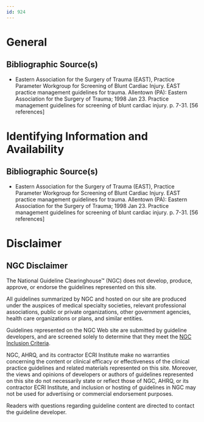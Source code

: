 ```yaml
---
id: 924
---
```


# General

## Bibliographic Source(s)

- Eastern Association for the Surgery of Trauma (EAST), Practice Parameter Workgroup for Screening of Blunt Cardiac Injury. EAST practice management guidelines for trauma. Allentown (PA): Eastern Association for the Surgery of Trauma; 1998 Jan 23. Practice management guidelines for screening of blunt cardiac injury. p. 7-31. [56 references]

# Identifying Information and Availability

## Bibliographic Source(s)

- Eastern Association for the Surgery of Trauma (EAST), Practice Parameter Workgroup for Screening of Blunt Cardiac Injury. EAST practice management guidelines for trauma. Allentown (PA): Eastern Association for the Surgery of Trauma; 1998 Jan 23. Practice management guidelines for screening of blunt cardiac injury. p. 7-31. [56 references]

# Disclaimer

## NGC Disclaimer

The National Guideline Clearinghouse™ (NGC) does not develop, produce, approve, or endorse the guidelines represented on this site.

All guidelines summarized by NGC and hosted on our site are produced under the auspices of medical specialty societies, relevant professional associations, public or private organizations, other government agencies, health care organizations or plans, and similar entities.

Guidelines represented on the NGC Web site are submitted by guideline developers, and are screened solely to determine that they meet the [NGC Inclusion Criteria](/help-and-about/summaries/inclusion-criteria).

NGC, AHRQ, and its contractor ECRI Institute make no warranties concerning the content or clinical efficacy or effectiveness of the clinical practice guidelines and related materials represented on this site. Moreover, the views and opinions of developers or authors of guidelines represented on this site do not necessarily state or reflect those of NGC, AHRQ, or its contractor ECRI Institute, and inclusion or hosting of guidelines in NGC may not be used for advertising or commercial endorsement purposes.

Readers with questions regarding guideline content are directed to contact the guideline developer.

